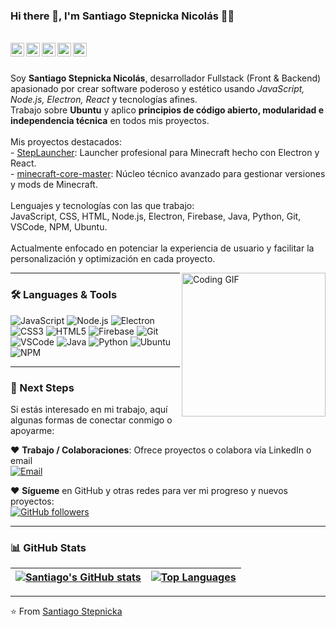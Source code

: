 ### Hi there 👋, I'm Santiago Stepnicka Nicolás 👨‍💻
<br/>

<a href="https://instagram.com/stepnickast">
  <img align="left" alt="Instagram" width="22px" src="https://cdn.jsdelivr.net/npm/simple-icons@v3/icons/instagram.svg" />
</a>

<a href="https://www.youtube.com/@steplauncher-mc">
  <img align="left" alt="YouTube" width="22px" src="https://cdn.jsdelivr.net/npm/simple-icons@v3/icons/youtube.svg" />
</a>

<a href="https://www.npmjs.com/~novastepstudios">
  <img align="left" alt="NPM" width="22px" src="https://cdn.jsdelivr.net/npm/simple-icons@v3/icons/npm.svg" />
</a>

<a href="https://discord.gg/YAqpTWQByM">
  <img align="left" alt="Discord" width="22px" src="https://cdn.jsdelivr.net/npm/simple-icons@v3/icons/discord.svg" />
</a>

<a href="mailto:stepnicka012@aqui.com">
  <img align="left" alt="Email" width="22px" src="https://cdn.jsdelivr.net/npm/simple-icons@v3/icons/gmail.svg" />
</a>

<br />
<br />

<p>
Soy <strong>Santiago Stepnicka Nicolás</strong>, desarrollador Fullstack (Front & Backend) apasionado por crear software poderoso y estético usando <em>JavaScript, Node.js, Electron, React</em> y tecnologías afines.<br/>
Trabajo sobre <strong>Ubuntu</strong> y aplico <strong>principios de código abierto, modularidad e independencia técnica</strong> en todos mis proyectos.<br/>
<br/>
Mis proyectos destacados:<br/>
- <a href="https://github.com/novastepstudios/StepLauncher">StepLauncher</a>: Launcher profesional para Minecraft hecho con Electron y React.<br/>
- <a href="https://github.com/novastepstudios/minecraft-core-master">minecraft-core-master</a>: Núcleo técnico avanzado para gestionar versiones y mods de Minecraft.<br/>
<br/>
Lenguajes y tecnologías con las que trabajo:<br/>
JavaScript, CSS, HTML, Node.js, Electron, Firebase, Java, Python, Git, VSCode, NPM, Ubuntu.<br/>
<br/>
Actualmente enfocado en potenciar la experiencia de usuario y facilitar la personalización y optimización en cada proyecto.<br/>
</p>

<img align="right" alt="Coding GIF" src="https://media.giphy.com/media/MC6eSuC3yypCU/giphy.gif" width="230" />

---

### 🛠️ Languages & Tools

![JavaScript](https://img.shields.io/badge/-JavaScript-black?style=flat-square&logo=javascript)
![Node.js](https://img.shields.io/badge/-Node.js-black?style=flat-square&logo=node.js)
![Electron](https://img.shields.io/badge/-Electron-black?style=flat-square&logo=electron)
![CSS3](https://img.shields.io/badge/-CSS3-black?style=flat-square&logo=css3)
![HTML5](https://img.shields.io/badge/-HTML5-black?style=flat-square&logo=html5)
![Firebase](https://img.shields.io/badge/-Firebase-black?style=flat-square&logo=firebase)
![Git](https://img.shields.io/badge/-Git-black?style=flat-square&logo=git)
![VSCode](https://img.shields.io/badge/-VSCode-black?style=flat-square&logo=visual-studio-code)
![Java](https://img.shields.io/badge/-Java-black?style=flat-square&logo=java)
![Python](https://img.shields.io/badge/-Python-black?style=flat-square&logo=python)
![Ubuntu](https://img.shields.io/badge/-Ubuntu-black?style=flat-square&logo=ubuntu)
![NPM](https://img.shields.io/badge/-NPM-black?style=flat-square&logo=npm)

---

### 👣 Next Steps

Si estás interesado en mi trabajo, aquí algunas formas de conectar conmigo o apoyarme:

❤️ **Trabajo / Colaboraciones**: Ofrece proyectos o colabora vía LinkedIn o email  
[![Email](https://img.shields.io/badge/-Email-c14438?style=flat-square&logo=gmail&logoColor=white)](mailto:stepnicka012@aqui.com)

❤️ **Sígueme** en GitHub y otras redes para ver mi progreso y nuevos proyectos:  
[![GitHub followers](https://img.shields.io/github/followers/novastepstudios?label=Follow&style=social)](https://github.com/novastepstudios)  

---

### 📊 GitHub Stats

| <a href="https://github.com/novastepstudios"><img src="https://github-readme-stats.vercel.app/api?username=novastepstudios&show_icons=true&hide_border=true&theme=radical" alt="Santiago's GitHub stats" /></a> | <a href="https://github.com/novastepstudios"><img src="https://github-readme-stats.vercel.app/api/top-langs/?username=novastepstudios&layout=compact&hide_border=true&theme=radical" alt="Top Languages" /></a> |
| --- | --- |

---

⭐️ From [Santiago Stepnicka](https://github.com/novastepstudios)
